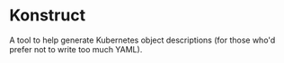 # Konstruct

A tool to help generate Kubernetes object descriptions (for those who'd prefer not to write too much YAML).